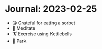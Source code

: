 # Journal: 2023-02-25

* 😘 Grateful for eating a sorbet
* 🧘 Meditate
* 🏋️ Exercise using Kettlebells
* 🌴 Park

